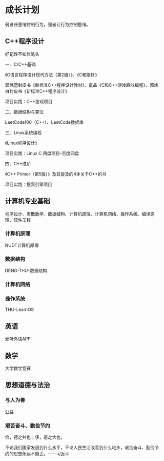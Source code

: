 # 成长计划

弱者任思绪控制行为，强者让行为控制思绪。

## C++程序设计

好记性不如烂笔头

一、C/C++基础

《C语言程序设计现代方法（第2版）》、《C和指针》

郭炜蓝封皮书《新标准C++程序设计教材》、童晶《C和C++游戏趣味编程》、郭炜白封皮书《新标准C++程序设计》

项目实践：C++游戏项目

二、数据结构与算法

LeetCode100（C++）、LeetCode数据库

三、Linux系统编程

《Linux程序设计》

项目实践：Linux C 网盘项目-百度网盘

四、C++进阶

《C++ Primer（第5版）》及其提及的4本关于C++的书

项目实践：搜索引擎项目

## 计算机专业基础

程序设计、离散数学、数据结构、计算机原理、计算机网络、操作系统、编译原理、软件工程

### 计算机原理

NUDT计算机原理

### 数据结构

DENG-THU-数据结构

### 计算机网络

### 操作系统

THU-LearnOS

## 英语

爱听外语APP

## 数学

大学数学竞赛

## 思想道德与法治

### 与人为善

公益

### 艰苦奋斗、勤俭节约

俭，德之共也；侈，恶之大也。

不论我们国家发展到什么水平，不论人民生活改善到什么地步，艰苦奋斗、勤俭节约的思想永远不能丢。——习近平



